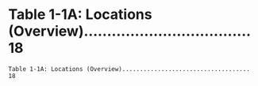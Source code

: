 # Table 1-1A: Locations (Overview).................................... 18

```
Table 1-1A: Locations (Overview).................................... 18

```
